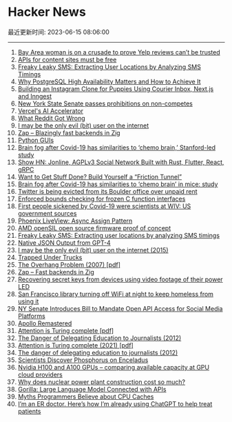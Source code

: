 # Hacker News

最近更新时间: 2023-06-15 08:06:00

--- 
1. [Bay Area woman is on a crusade to prove Yelp reviews can’t be trusted](https://www.sfgate.com/tech/article/yel-review-fraud-kay-dean-18150617.php) 
2. [APIs for content sites must be free](https://www.somebits.com/weblog/culture/apis-for-content-sites-must-be-free.html) 
3. [Freaky Leaky SMS: Extracting User Locations by Analyzing SMS Timings](https://arxiv.org/abs/2306.07695) 
4. [Why PostgreSQL High Availability Matters and How to Achieve It](https://www.yugabyte.com/postgresql/postgresql-high-availability/) 
5. [Building an Instagram Clone for Puppies Using Courier Inbox, Next.js and Inngest](https://www.courier.com/blog/introducing-puppygram-powered-by-courier-inbox-next-js-and-inngest/) 
6. [New York State Senate passes prohibitions on non-competes](https://ogletree.com/insights/new-york-state-senate-passes-prohibitions-on-non-competes/) 
7. [Vercel's AI Accelerator](https://vercel.com/blog/vercel-ai-accelerator) 
8. [What Reddit Got Wrong](https://www.eff.org/deeplinks/2023/06/what-reddit-got-wrong) 
9. [I may be the only evil (bit) user on the internet](https://blog.benjojo.co.uk/post/evil-bit-RFC3514-real-world-usage) 
10. [Zap – Blazingly fast backends in Zig](https://github.com/zigzap/zap) 
11. [Python GUIs](https://www.pythonguis.com) 
12. [Brain fog after Covid-19 has similarities to ‘chemo brain,’ Stanford-led study](https://med.stanford.edu/news/all-news/2022/06/brain-fog-covid-chemo-brain.html) 
13. [Show HN: Jonline, AGPLv3 Social Network Built with Rust, Flutter, React, gRPC](https://github.com/JonLatane/jonline) 
14. [Want to Get Stuff Done? Build Yourself a “Friction Tunnel”](https://tedium.co/2023/06/10/productivity-friction-theory/) 
15. [Brain fog after Covid-19 has similarities to ‘chemo brain’ in mice: study](https://med.stanford.edu/news/all-news/2022/06/brain-fog-covid-chemo-brain.html) 
16. [Twitter is being evicted from its Boulder office over unpaid rent](https://techcrunch.com/2023/06/14/twitter-is-being-evicted-from-its-boulder-office-over-unpaid-rent/) 
17. [Enforced bounds checking for frozen C function interfaces](https://gustedt.wordpress.com/2023/06/10/enforced-bounds-checking-for-frozen-function-interfaces/) 
18. [First people sickened by Covid-19 were scientists at WIV: US government sources](https://public.substack.com/p/first-people-sickened-by-covid-19) 
19. [Phoenix LiveView: Async Assign Pattern](http://blog.andyglassman.com/2023/06/phoenix-liveview-async-assign-pattern.html) 
20. [AMD openSIL open source firmware proof of concept](https://github.com/openSIL/openSIL) 
21. [Freaky Leaky SMS: Extracting user locations by analyzing SMS timings](https://arxiv.org/abs/2306.07695) 
22. [Native JSON Output from GPT-4](https://yonom.substack.com/p/native-json-output-from-gpt-4) 
23. [I may be the only evil (bit) user on the internet (2015)](https://blog.benjojo.co.uk/post/evil-bit-RFC3514-real-world-usage) 
24. [Trapped Under Trucks](https://www.propublica.org/article/underride-crashes-nhtsa-dot-iihs-safety-cars-trucks) 
25. [The Overhang Problem (2007) [pdf]](https://math.dartmouth.edu/~pw/papers/maxover.pdf) 
26. [Zap – Fast backends in Zig](https://github.com/zigzap/zap) 
27. [Recovering secret keys from devices using video footage of their power LED](https://www.nassiben.com/video-based-crypta) 
28. [San Francisco library turning off WiFi at night to keep homeless from using it](https://www.theverge.com/2023/6/14/23760787/san-francisco-public-library-wifi-homeless-castro-district-8) 
29. [NY Senate Introduces Bill to Mandate Open API Access for Social Media Platforms](https://www.news.upveda.in/2023/06/14/new-york-introduces-bill-requiring-social-media-platforms-to-provide-open-api-access-for-third-party-applications/) 
30. [Apollo Remastered](https://kottke.org/23/06/apollo-remastered) 
31. [Attention is Turing complete [pdf]](https://www.jmlr.org/papers/volume22/20-302/20-302.pdf) 
32. [The Danger of Delegating Education to Journalists (2012)](https://radicalscholarship.com/2014/11/03/guest-post-the-danger-of-delegating-education-to-journalists-k-anders-ericsson/) 
33. [Attention is Turing complete (2021) [pdf]](https://www.jmlr.org/papers/volume22/20-302/20-302.pdf) 
34. [The danger of delegating education to journalists (2012)](https://radicalscholarship.com/2014/11/03/guest-post-the-danger-of-delegating-education-to-journalists-k-anders-ericsson/) 
35. [Scientists Discover Phosphorus on Enceladus](https://tlpnetwork.com/news/2023/06/scientists-discover-phosphorus-on-enceladus) 
36. [Nvidia H100 and A100 GPUs – comparing available capacity at GPU cloud providers](https://llm-utils.org/Nvidia+H100+and+A100+GPUs+-+comparing+available+capacity+at+GPU+cloud+providers) 
37. [Why does nuclear power plant construction cost so much?](https://progress.institute/nuclear-power-plant-construction-costs/) 
38. [Gorilla: Large Language Model Connected with APIs](https://shishirpatil.github.io/gorilla/) 
39. [Myths Programmers Believe about CPU Caches](https://software.rajivprab.com/2018/04/29/myths-programmers-believe-about-cpu-caches/) 
40. [I’m an ER doctor. Here’s how I’m already using ChatGPT to help treat patients](https://inflecthealth.medium.com/im-an-er-doctor-here-s-how-i-m-already-using-chatgpt-to-help-treat-patients-a023615c65b6) 
